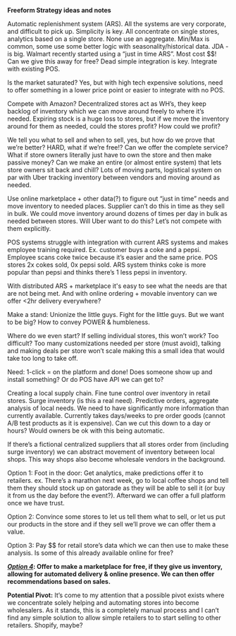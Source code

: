 **Freeform Strategy ideas and notes**

Automatic replenishment system (ARS). All the systems are very
corporate, and difficult to pick up. Simplicity is key. All concentrate
on single stores, analytics based on a single store. None use an
aggregate. Min/Max is common, some use some better logic with
seasonality/historical data. JDA - is big. Walmart recently started
using a “just in time ARS”. Most cost \$\$! Can we give this away for
free? Dead simple integration is key. Integrate with existing POS.

Is the market saturated? Yes, but with high tech expensive solutions, need to offer something in a lower price point or easier to integrate with no POS.

Compete with Amazon? Decentralized stores act as WH’s, they keep backlog
of inventory which we can move around freely to where it’s needed.
Expiring stock is a huge loss to stores, but if we move the inventory
around for them as needed, could the stores profit? How could we profit?

We tell you what to sell and when to sell, yes, but how do we prove that
we’re better? HARD, what if we’re free!? Can we offer the complete
service? What if store owners literally just have to own the store and
then make passive money? Can we make an entire (or almost entire system)
that lets store owners sit back and chill? Lots of moving parts,
logistical system on par with Uber tracking inventory between vendors
and moving around as needed.

Use online marketplace + other data(?) to figure out “just in time”
needs and move inventory to needed places. Supplier can’t do this in
time as they sell in bulk. We could move inventory around dozens of
times per day in bulk as needed between stores. Will Uber want to do
this? Let’s not compete with them explicitly.

POS systems struggle with integration with current ARS systems and makes
employee training required. Ex. customer buys a coke and a pepsi.
Employee scans coke twice because it’s easier and the same price. POS
stores 2x cokes sold, 0x pepsi sold. ARS system thinks coke is more
popular than pepsi and thinks there’s 1 less pepsi in inventory.

With distributed ARS + marketplace it's easy to see what the needs are
that are not being met. And with online ordering + movable inventory can
we offer &lt;2hr delivery everywhere?

Make a stand: Unionize the little guys. Fight for the little guys. But
we want to be big? How to convey POWER & humbleness.

Where do we even start? If selling individual stores, this won’t work?
Too difficult? Too many customizations needed per store (must avoid),
talking and making deals per store won’t scale making this a small idea
that would take too long to take off.

Need: 1-click = on the platform and done! Does someone show up and
install something? Or do POS have API we can get to?

Creating a local supply chain. Fine tune control over inventory in
retail stores. Surge inventory (is this a real need). Predictive orders,
aggregate analysis of local needs. We need to have significantly more
information than currently available. Currently takes days/weeks to pre
order goods (cannot A/B test products as it is expensive). Can we cut
this down to a day or hours? Would owners be ok with this being
automatic.

If there’s a fictional centralized suppliers that all stores order from
(including surge inventory) we can abstract movement of inventory
between local shops. This way shops also become wholesale vendors in the
background.

Option 1: Foot in the door: Get analytics, make predictions offer it to
retailers. ex. There’s a marathon next week, go to local coffee shops
and tell them they should stock up on gatorade as they will be able to
sell it (or buy it from us the day before the event?). Afterward we can
offer a full platform once we have trust.

Option 2: Convince some stores to let us tell them what to sell, or let
us put our products in the store and if they sell we’ll prove we can
offer them a value.

Option 3: Pay \$\$ for retail store’s data which we can then use to make
these analysis. Is some of this already available online for free?

**[*Option
4*](https://github.com/cgil/inventory_management/blob/master/Strategy_Deep_Dive_Option_4.md):
Offer to make a marketplace for free, if they give us inventory,
allowing for automated delivery & online presence. We can then offer
recommendations based on sales.**

**Potential Pivot:** It’s come to my attention that a possible pivot
exists where we concentrate solely helping and automating stores into
become wholesalers. As it stands, this is a completely manual process
and I can’t find any simple solution to allow simple retailers to to
start selling to other retailers. Shopify, maybe?
